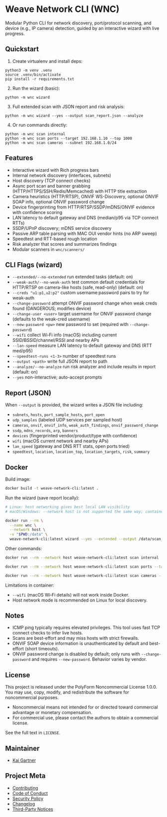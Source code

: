 # Weave Network CLI (WNC)

Modular Python CLI for network discovery, port/protocol scanning, and device (e.g., IP camera) detection, guided by an interactive wizard with live progress.

## Quickstart

1. Create virtualenv and install deps:

```
python3 -m venv .venv
source .venv/bin/activate
pip install -r requirements.txt
```

2. Run the wizard (basic):

```
python -m wnc wizard
```

3. Full extended scan with JSON report and risk analysis:

```
python -m wnc wizard --yes --output scan_report.json --analyze
```

4. Or run commands directly:

```
python -m wnc scan internal
python -m wnc scan ports --target 192.168.1.10 --top 1000
python -m wnc scan cameras --subnet 192.168.1.0/24
```

## Features

- Interactive wizard with Rich progress bars
- Internal network discovery (interfaces, subnets)
- Host discovery (TCP connect checks)
- Async port scan and banner grabbing (HTTP/HTTPS/SSH/Redis/Memcached) with HTTP title extraction
- Camera heuristics (HTTP/RTSP), ONVIF WS-Discovery, optional ONVIF SOAP info, optional ONVIF password change
- Device fingerprinting from HTTP/RTSP/SSDP/mDNS/ONVIF evidence with confidence scoring
- LAN latency to default gateway and DNS (median/p95 via TCP connect RTTs)
- SSDP/UPnP discovery; mDNS service discovery
- Passive ARP table parsing with MAC OUI vendor hints (no ARP sweep)
- Speedtest and RTT-based rough location
- Risk analyzer that scores and summarizes findings
- Modular scanners in `wnc/scanners/`

## CLI Flags (wizard)

- `--extended/--no-extended` run extended tasks (default: on)
- `--weak-auth/--no-weak-auth` test common default credentials for HTTP/RTSP on camera-like hosts (safe, read-only) (default: on)
- `--creds "u1:p1,u2:p2"` custom username:password pairs to try for weak-auth
- `--change-password` attempt ONVIF password change when weak creds found (DANGEROUS; modifies device)
- `--change-user <user>` target username for ONVIF password change (defaults to the weak-cred username)
- `--new-password <pw>` new password to set (required with `--change-password`)
- `--wifi` collect Wi‑Fi info (macOS) including current SSID/BSSID/channel/RSSI and nearby APs
- `--lan-speed` measure LAN latency to default gateway and DNS (RTT med/p95)
- `--speedtest-runs <1-3>` number of speedtest runs
- `--output <path>` write full JSON report to path
- `--analyze/--no-analyze` run risk analyzer and include results in report (default: on)
- `--yes` non-interactive; auto-accept prompts

## Report (JSON)

When `--output` is provided, the wizard writes a JSON file including:

- `subnets`, `hosts`, `port_sample_hosts`, `port_open`
- `udp_samples` (labeled UDP services per sampled host)
- `cameras`, `onvif`, `onvif_info`, `weak_auth_findings`, `onvif_password_change`
- `ssdp`, `mdns_records`, `arp`, `banners`
- `devices` (fingerprinted vendor/product/type with confidence)
- `wifi` (macOS current network and nearby APs)
- `lan_speed` (gateway and DNS RTT stats, open ports tried)
- `speedtest`, `location`, `location_top`, `location_targets`, `risk`, `summary`

## Docker

Build image:

```bash
docker build -t weave-network-cli:latest .
```

Run the wizard (save report locally):

```bash
# Linux: host networking gives best local LAN visibility
# macOS/Windows: --network host is not supported the same way; container can still reach LAN via bridged networking

docker run --rm \
  --name wnc \
  --network host \
  -v "$PWD:/data" \
  weave-network-cli:latest wizard --yes --extended --output /data/scan_report.json
```

Other commands:

```bash
docker run --rm --network host weave-network-cli:latest scan internal

docker run --rm --network host weave-network-cli:latest scan ports --target 192.168.1.10 --top 200

docker run --rm --network host weave-network-cli:latest scan cameras --subnet 192.168.1.0/24
```

Limitations in container:

- `--wifi` (macOS Wi‑Fi details) will not work inside Docker.
- Host network mode is recommended on Linux for local discovery.

## Notes

- ICMP ping typically requires elevated privileges. This tool uses fast TCP connect checks to infer live hosts.
- Scans are best-effort and may miss hosts with strict firewalls.
- ONVIF SOAP device information is unauthenticated by default and best-effort (short timeouts).
- ONVIF password change is disabled by default; only runs with `--change-password` and requires `--new-password`. Behavior varies by vendor.

## License

This project is released under the PolyForm Noncommercial License 1.0.0. You may use, copy, modify, and redistribute the software for noncommercial purposes.

- Noncommercial means not intended for or directed toward commercial advantage or monetary compensation.
- For commercial use, please contact the authors to obtain a commercial license.

See the full text in `LICENSE`.

## Maintainer

- [Kai Gartner](https://linkedin.com/in/kaigartner)

## Project Meta

- [Contributing](CONTRIBUTING.md)
- [Code of Conduct](CODE_OF_CONDUCT.md)
- [Security Policy](SECURITY.md)
- [Changelog](CHANGELOG.md)
- [Third-Party Notices](THIRD_PARTY.md)
